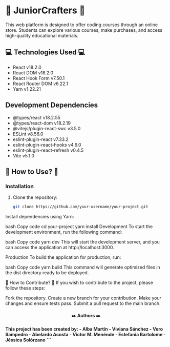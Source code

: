 # 🚀 JuniorCrafters 🚀

This web platform is designed to offer coding courses through an online store. Students can explore various courses, make purchases, and access high-quality educational materials.

## 💻 Technologies Used 💻
- React v18.2.0
- React DOM v18.2.0
- React Hook Form v7.50.1
- React Router DOM v6.22.1
- Yarn v1.22.21

## Development Dependencies
- @types/react v18.2.55
- @types/react-dom v18.2.19
- @vitejs/plugin-react-swc v3.5.0
- ESLint v8.56.0
- eslint-plugin-react v7.33.2
- eslint-plugin-react-hooks v4.6.0
- eslint-plugin-react-refresh v0.4.5
- Vite v5.1.0

## 📢 How to Use? 📢

### Installation
1. Clone the repository:

   ```bash
   git clone https://github.com/your-username/your-project.git
Install dependencies using Yarn:

bash
Copy code
cd your-project
yarn install
Development
To start the development environment, run the following command:

bash
Copy code
yarn dev
This will start the development server, and you can access the application at http://localhost:3000.

Production
To build the application for production, run:

bash
Copy code
yarn build
This command will generate optimized files in the dist directory ready to be deployed.

🔨 How to Contribute? 🔨
If you wish to contribute to the project, please follow these steps:

Fork the repository.
Create a new branch for your contribution.
Make your changes and ensure tests pass.
Submit a pull request to the main branch.
<h4 align="center">
✒️ Authors ✒️
<h4/>
This project has been created by:
- Alba Martín
- Viviana Sánchez
- Vero Sampedro
- Abelardo Acosta
- Victor M. Menénde
- Estefania Bartolome
- Jéssica Solórzano
```
